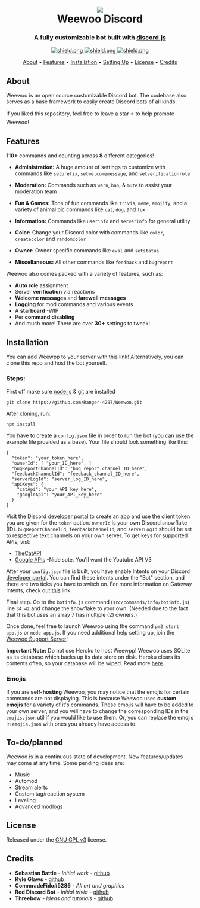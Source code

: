 <h1 align="center">
  <br>
  <a href="https://github.com/Ranger-4297/Weewoo"><img src="https://cdn.discordapp.com/avatars/819584400035020860/2f99eb14c9fd0fd0650d731648041b35.png"></a>
  <br>
  Weewoo Discord
  <br>
</h1>

<h3 align=center>A fully customizable bot built with <a href=https://github.com/discordjs/discord.js>discord.js</a></h3>


<div align=center>

  <a href="https://discord.gg/ekMQH384KC">
    <img src="https://discordapp.com/api/guilds/784132355325558824/widget.png?style=shield" alt="shield.png">
  </a>

  <a href="https://github.com/discordjs">
    <img src="https://img.shields.io/badge/discord.js-v12.3.1-blue.svg?logo=npm" alt="shield.png">
  </a>

  <a href="https://github.com/Ranger-4297/weewoobot/blob/main/LICENSE">
    <img src="https://img.shields.io/badge/license-GNU%20GPL%20v3-green" alt="shield.png">
  </a>

</div>

<p align="center">
  <a href="#about">About</a>
  •
  <a href="#features">Features</a>
  •
  <a href="#installation">Installation</a>
  •
  <a href="#setting-up">Setting Up</a>
  •
  <a href="#license">License</a>
  •
  <a href="#credits">Credits</a>
</p>

## About

Weewoo is an open source customizable Discord bot. The codebase also serves as a base framework to easily create Discord bots of all kinds.

If you liked this repository, feel free to leave a star ⭐ to help promote Weewoo!

## Features

**110+** commands and counting across **8** different categories!

  * **Administration:** A huge amount of settings to customize with commands like `setprefix`, `setwelcomemessage`, and `setverificationrole`
  * **Moderation:** Commands such as `warn`, `ban`, & `mute` to assist your moderation team
  * **Fun & Games:** Tons of fun commands like `trivia`, `meme`, `emojify`, and a variety of animal pic commands like `cat`, `dog`, and `fox`
  * **Information:** Commands like `userinfo` and `serverinfo` for general utility

  * **Color:** Change your Discord color with commands like `color`, `createcolor` and `randomcolor`
  * **Owner:** Owner specific commands like `eval` and `setstatus`
  * **Miscellaneous:** All other commands like `feedback` and `bugreport`

Weewoo also comes packed with a variety of features, such as:

  * **Auto role** assignment
  * Server **verification** via reactions
  * **Welcome messages** and **farewell messages**
  * **Logging** for mod commands and various events
  * A **starboard** -WIP
  * Per **command disabling**
  * And much more! There are over **30+** settings to tweak!


## Installation

You can add Weewpp to your server with [this](https://discord.com/api/oauth2/authorize?client_id=819584400035020860&permissions=8&scope=bot) link! Alternatively, you can clone this repo and host the bot yourself.

### Steps:
First off make sure [node.js](https://nodejs.org) & [git](https://git-scm.com) are installed
```
git clone https://github.com/Ranger-4297/Weewoo.git
```
After cloning, run:
```
npm install
```

You have to create a `config.json` file in order to run the bot (you can use the example file provided as a base). Your file should look something like this:
```
{
  "token": "your_token_here",
  "ownerId": [ "your_ID_here", ]
  "bugReportChannelId": "bug_report_channel_ID_here",
  "feedbackChannelId": "feedback_channel_ID_here",
  "serverLogId": "server_log_ID_here",
  "apiKeys": {
    "catApi": "your_API_key_here",
    "googleApi": "your_API_key_here"
  }
}
```
Visit the Discord [developer portal](https://discordapp.com/developers/applications/) to create an app and use the client token you are given for the `token` option. `ownerId` is your own Discord snowflake (ID). `bugReportChannelId`, `feedbackChannelId`, and `serverLogId` should be set to respective text channels on your own server. To get keys for supported APIs, vist:

  * [TheCatAPI](https://thecatapi.com/)
  * [Google APIs](https://console.developers.google.com/apis/) -Nide sote. You'll want the Youtube API V3

After your `config.json` file is built, you have enable Intents on your Discord [developer portal](https://discordapp.com/developers/applications/). You can find these intents under the "Bot" section, and there are two ticks you have to switch on. For more information on Gateway Intents, check out [this](https://discordjs.guide/popular-topics/intents.html#the-intents-bit-field-wrapper) link.

Final step. Go to the `botinfo.js` command (`src/commands/info/botinfo.js`) line `34:42` and change the snowflake to your own. (Needed due to the fact that this bot uses an array 7 has multiple (2) owners.)

Once done, feel free to launch Weewoo using the command `pm2 start app.js` or `node app.js`. If you need additional help setting up, join the [Weewoo Support Server](https://discord.gg/ekMQH384KC)!

**Important Note:** Do not use Heroku to host Weewpp! Weewoo uses SQLite as its database which backs up its data store on disk. Heroku clears its contents often, so your database will be wiped. Read more [here](https://devcenter.heroku.com/articles/sqlite3).

### Emojis

If you are **self-hosting** Weewoo, you may notice that the emojis for certain commands are not displaying. This is because Weewoo uses **custom emojis** for a variety of it's commands. These emojis will have to be added to your own server, and you will have to change the corresponding IDs in the `emojis.json` util if you would like to use them. Or, you can replace the emojis in `emojis.json` with ones you already have access to.


## To-do/planned

Weewoo is in a continuous state of development. New features/updates may come at any time. Some pending ideas are:

  * Music
  * Automod
  * Stream alerts
  * Custom tag/reaction system
  * Leveling
  * Advanced modlogs

## License

Released under the [GNU GPL v3](https://www.gnu.org/licenses/gpl-3.0.en.html) license.

## Credits

* **Sebastian Battle** - *Initial work* - [github](https://github.com/sabattle)
* **Kyle Glaws** - [github](https://github.com/krglaws)
* **CommradeFido#5286** - *All art and graphics*
* **Red Discord Bot** - *Initial trivia* - [github](https://github.com/Cog-Creators/Red-DiscordBot/blob/V3/develop/README.md#join-the-community)
* **Threebow** - *Ideas and tutorials* - [github](https://github.com/Threebow)